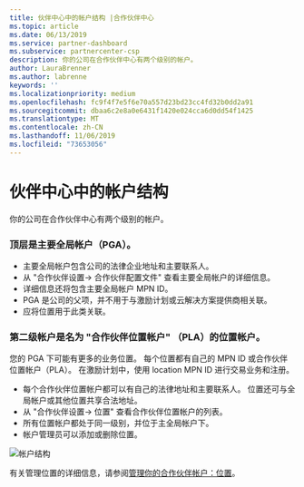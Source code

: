 ```yaml
---
title: 伙伴中心中的帐户结构 |合作伙伴中心
ms.topic: article
ms.date: 06/13/2019
ms.service: partner-dashboard
ms.subservice: partnercenter-csp
description: 你的公司在合作伙伴中心有两个级别的帐户。
author: LauraBrenner
ms.author: labrenne
keywords: ''
ms.localizationpriority: medium
ms.openlocfilehash: fc9f4f7e5f6e70a557d23bd23cc4fd32b0dd2a91
ms.sourcegitcommit: dbaa6c2e8a0e6431f1420e024cca6d0dd54f1425
ms.translationtype: MT
ms.contentlocale: zh-CN
ms.lasthandoff: 11/06/2019
ms.locfileid: "73653056"
---
```

# <a name="the-account-structure-in-partner-center"></a>伙伴中心中的帐户结构

你的公司在合作伙伴中心有两个级别的帐户。 

### <a name="the-top-level-is-the-primary-global-account-pga"></a>顶层是主要全局帐户（PGA）。

- 主要全局帐户包含公司的法律企业地址和主要联系人。 
- 从 "合作伙伴设置-> 合作伙伴配置文件" 查看主要全局帐户的详细信息。
- 详细信息还将包含主要全局帐户 MPN ID。 
- PGA 是公司的父项，并不用于与激励计划或云解决方案提供商相关联。 
- 应将位置用于此类关联。

### <a name="the-second-level-account-is-the-location-account-called-partner-location-account-pla"></a>第二级帐户是名为 "合作伙伴位置帐户" （PLA）的位置帐户。

您的 PGA 下可能有更多的业务位置。 每个位置都有自己的 MPN ID 或合作伙伴位置帐户（PLA）。 在激励计划中，使用 location MPN ID 进行交易业务和注册。

- 每个合作伙伴位置帐户都可以有自己的法律地址和主要联系人。 位置还可与全局帐户或其他位置共享合法地址。
- 从 "合作伙伴设置-> 位置" 查看合作伙伴位置帐户的列表。
- 所有位置帐户都处于同一级别，并位于主全局帐户下。
- 帐户管理员可以添加或删除位置。

![帐户结构](images/accountstructure.png)

有关管理位置的详细信息，请参阅[管理你的合作伙伴帐户：位置](manage-locations.md)。 




















